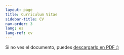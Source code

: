 ```yaml
---
layout: page
title: Curriculum Vitae
sidebar-title: CV
nav-order: 3
lang: es
lang-ref: cv
---
```



<object data="{{ '/' | relative_url }}assets/docs/cv_francisco_casado.pdf" class="pdf-viewer" type="application/pdf" width="100%" height="100%">
  <p>Si no ves el documento, puedes  <a href="{{ '/' | relative_url }}assets/docs/cv_francisco_casado.pdf">descargarlo en PDF :)</a></p>
</object>
